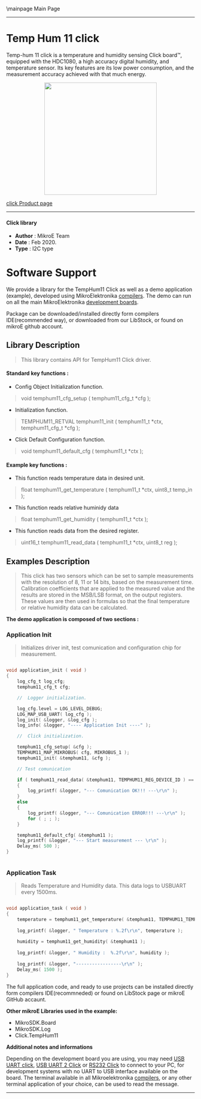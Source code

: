 \mainpage Main Page
 
---
# Temp Hum 11 click

Temp-hum 11 click is a temperature and humidity sensing Click board™, equipped with the HDC1080, a high accuracy digital humidity, and temperature sensor. Its key features are its low power consumption, and the measurement accuracy achieved with that much energy.

<p align="center">
  <img src="https://download.mikroe.com/images/click_for_ide/temphum11_click.png" height=300px>
</p>

[click Product page](<https://www.mikroe.com/temp-hum-11-click>)

---


#### Click library 

- **Author**        : MikroE Team
- **Date**          : Feb 2020.
- **Type**          : I2C type


# Software Support

We provide a library for the TempHum11 Click 
as well as a demo application (example), developed using MikroElektronika 
[compilers](https://shop.mikroe.com/compilers). 
The demo can run on all the main MikroElektronika [development boards](https://shop.mikroe.com/development-boards).

Package can be downloaded/installed directly form compilers IDE(recommended way), or downloaded from our LibStock, or found on mikroE github account. 

## Library Description

> This library contains API for TempHum11 Click driver.

#### Standard key functions :

- Config Object Initialization function.
> void temphum11_cfg_setup ( temphum11_cfg_t *cfg ); 
 
- Initialization function.
> TEMPHUM11_RETVAL temphum11_init ( temphum11_t *ctx, temphum11_cfg_t *cfg );

- Click Default Configuration function.
> void temphum11_default_cfg ( temphum11_t *ctx );


#### Example key functions :

- This function reads temperature data in desired unit.
> float temphum11_get_temperature ( temphum11_t *ctx, uint8_t temp_in );
 
- This function reads relative huminidy data
> float temphum11_get_humidity ( temphum11_t *ctx );

- This function reads data from the desired register.
> uint16_t temphum11_read_data ( temphum11_t *ctx, uint8_t reg );

## Examples Description

> This click has two sensors which can be set to sample measurements with the resolution 
> of 8, 11 or 14 bits, based on the measurement time. Calibration coefficients that are applied 
> to the measured value and the results are stored in the MSB/LSB format, on the output registers. 
> These values are then used in formulas so that the final temperature or relative humidity data can be calculated.

**The demo application is composed of two sections :**

### Application Init 

> Initializes driver init, test comunication and configuration chip for measurement.

```c

void application_init ( void )
{
    log_cfg_t log_cfg;
    temphum11_cfg_t cfg;

    //  Logger initialization.

    log_cfg.level = LOG_LEVEL_DEBUG;
    LOG_MAP_USB_UART( log_cfg );
    log_init( &logger, &log_cfg );
    log_info( &logger, "---- Application Init ----" );

    //  Click initialization.

    temphum11_cfg_setup( &cfg );
    TEMPHUM11_MAP_MIKROBUS( cfg, MIKROBUS_1 );
    temphum11_init( &temphum11, &cfg );

    // Test comunication

    if ( temphum11_read_data( &temphum11, TEMPHUM11_REG_DEVICE_ID ) == TEMPHUM11_DEVICE_ID )
    {
        log_printf( &logger, "--- Comunication OK!!! ---\r\n" );
    }
    else
    {
        log_printf( &logger, "--- Comunication ERROR!!! ---\r\n" );
        for ( ; ; );
    }

    temphum11_default_cfg( &temphum11 );
    log_printf( &logger, "--- Start measurement --- \r\n" );
    Delay_ms( 500 );
}
  
```

### Application Task

> Reads Temperature and Humidity data. This data logs to USBUART every 1500ms.

```c

void application_task ( void )
{
    temperature = temphum11_get_temperature( &temphum11, TEMPHUM11_TEMP_IN_CELSIUS );
    
    log_printf( &logger, " Temperature : %.2f\r\n", temperature );
    
    humidity = temphum11_get_humidity( &temphum11 );
    
    log_printf( &logger, " Humidity :  %.2f\r\n", humidity );
    
    log_printf( &logger, "-----------------\r\n" );
    Delay_ms( 1500 );
} 

```

The full application code, and ready to use projects can be  installed directly form compilers IDE(recommneded) or found on LibStock page or mikroE GitHub accaunt.

**Other mikroE Libraries used in the example:** 

- MikroSDK.Board
- MikroSDK.Log
- Click.TempHum11

**Additional notes and informations**

Depending on the development board you are using, you may need 
[USB UART click](https://shop.mikroe.com/usb-uart-click), 
[USB UART 2 Click](https://shop.mikroe.com/usb-uart-2-click) or 
[RS232 Click](https://shop.mikroe.com/rs232-click) to connect to your PC, for 
development systems with no UART to USB interface available on the board. The 
terminal available in all Mikroelektronika 
[compilers](https://shop.mikroe.com/compilers), or any other terminal application 
of your choice, can be used to read the message.



---
